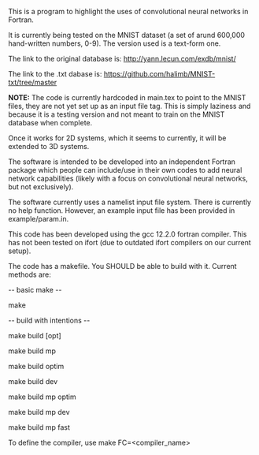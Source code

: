 This is a program to highlight the uses of convolutional neural networks in Fortran.

It is currently being tested on the MNIST dataset (a set of arund 600,000 hand-written numbers, 0-9). The version used is a text-form one.

The link to the original database is: http://yann.lecun.com/exdb/mnist/

The link to the .txt dabase is: https://github.com/halimb/MNIST-txt/tree/master

**NOTE:** The code is currently hardcoded in main.tex to point to the MNIST files, they are not yet set up as an input file tag. This is simply laziness and because it is a testing version and not meant to train on the MNIST database when complete.

Once it works for 2D systems, which it seems to currently, it will be extended to 3D systems.

The software is intended to be developed into an independent Fortran package which people can include/use in their own codes to add neural network capabilities (likely with a focus on convolutional neural networks, but not exclusively).

The software currently uses a namelist input file system. There is currently no help function. However, an example input file has been provided in example/param.in.

This code has been developed using the gcc 12.2.0 fortran compiler. This has not been tested on ifort (due to outdated ifort compilers on our current setup).

The code has a makefile. You SHOULD be able to build with it. Current methods are:

-- basic make --

make

-- build with intentions --

make build <opt> [opt]

make build mp

make build optim

make build dev

make build mp optim

make build mp dev

make build mp fast


To define the compiler, use make FC=<compiler_name>